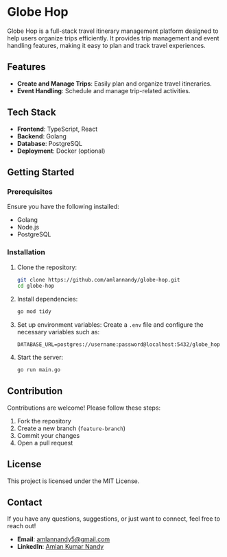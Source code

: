 # Globe Hop

Globe Hop is a full-stack travel itinerary management platform designed to help users organize trips efficiently. It provides trip management and event handling features, making it easy to plan and track travel experiences.

## Features
- **Create and Manage Trips**: Easily plan and organize travel itineraries.
- **Event Handling**: Schedule and manage trip-related activities.

## Tech Stack
- **Frontend**: TypeScript, React
- **Backend**: Golang
- **Database**: PostgreSQL
- **Deployment**: Docker (optional)

## Getting Started
### Prerequisites
Ensure you have the following installed:
- Golang
- Node.js
- PostgreSQL

### Installation
1. Clone the repository:
   ```bash
   git clone https://github.com/amlannandy/globe-hop.git
   cd globe-hop
   ```
2. Install dependencies:
   ```bash
   go mod tidy
   ```
3. Set up environment variables:
   Create a `.env` file and configure the necessary variables such as:
   ```env
   DATABASE_URL=postgres://username:password@localhost:5432/globe_hop
   ```
4. Start the server:
   ```bash
   go run main.go
   ```

## Contribution
Contributions are welcome! Please follow these steps:
1. Fork the repository
2. Create a new branch (`feature-branch`)
3. Commit your changes
4. Open a pull request

## License
This project is licensed under the MIT License.

## Contact
If you have any questions, suggestions, or just want to connect, feel free to reach out!
- **Email**: amlannandy5@gmail.com
- **LinkedIn**: [Amlan Kumar Nandy](https://www.linkedin.com/in/amlan-nandy/)

